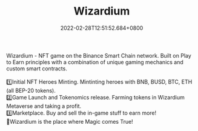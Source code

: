 ﻿---
title: "Wizardium"
description: "Gaming NFT Metaverse where Magic comes True"
lead: "Gaming NFT Metaverse where Magic comes True"
date: 2022-02-28T12:51:52.684+0800
lastmod: 2022-02-28T12:51:52.684+0800
draft: false
featuredImage: ["100_wizardium.jpeg"]
score: "0"
status: "Live"
blockchain: ["Binance"]
nft_support: "Yes"
free_to_play: "NFT"
play_to_earn: ["Crypto"]
website: "https://wizardium.io?utm_source=PlayToEarn.net&utm_medium=organic&utm_campaign=gamepage"
twitter: "https://twitter.com/wizardium_"
discord: "https://discord.gg/3QDpPhbA24"
telegram: "https://t.me/wizardium_nft"
github: 
youtube: 
twitch: 
facebook: 
instagram: "https://www.instagram.com/wizardium_nft/"
reddit: "https://www.reddit.com/r/wizardium_nft/"
medium: "https://wizardium.medium.com/"
steam: 
gitbook: "https://about.wizardium.io/start/"
googleplay: 
appstore: 

  
    
categories: ["games"]
games: ["Collectible","DeFi","Minigame"]
toc: false
pinned: false
weight: 
---
Wizardium - NFT game on the Binance Smart Chain network. Built on Play to Earn principles with a combination of unique gaming mechanics and custom smart contracts. <br> <br> 1️⃣Initial NFT Heroes Minting. Mintinting heroes with BNB, BUSD, BTC, ETH (all BEP-20 tokens). <br> 2️⃣Game Launch and Tokenomics release. Farming tokens in Wizardium Metaverse and taking a profit.<br> 3️⃣Marketplace. Buy and sell the in-game stuff to earn more! <br> 🤑Wizardium is the place where Magic comes True!